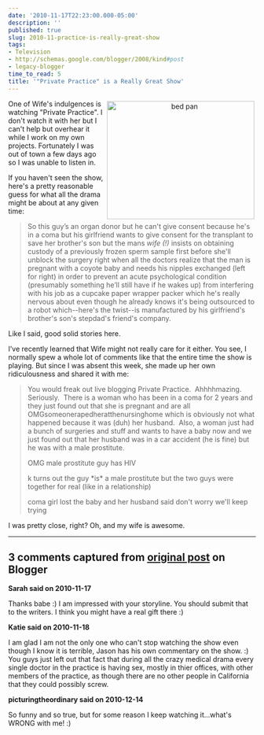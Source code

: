 ```yaml
---
date: '2010-11-17T22:23:00.000-05:00'
description: ''
published: true
slug: 2010-11-practice-is-really-great-show
tags:
- Television
- http://schemas.google.com/blogger/2008/kind#post
- legacy-blogger
time_to_read: 5
title: '"Private Practice" is a Really Great Show'
---
```


<p align="center"><img align="right" alt="bed pan" height="240" src="http://lh6.ggpht.com/_IKD9WtY5kxU/TOScJj03hBI/AAAAAAAABQw/gYLK0DFSSKE/bed%20pan%5B4%5D.jpg?imgmax=800" style="margin: 3px; display: inline; float: right;" title="bed pan" width="300" /></p>  <p>One of Wife's indulgences is watching &quot;Private Practice&quot;. I don't watch it with her but I can't help but overhear it while I work on my own projects. Fortunately I was out of town a few days ago so I was unable to listen in.</p>  <p>If you haven't seen the show, here's a pretty reasonable guess for what all the drama might be about at any given time:</p>  <blockquote>   <p>So this guy’s an organ donor but he can't give consent because he's in a coma but his girlfriend wants to give consent for the transplant to save her brother's son but the mans <em>wife (!) </em>insists on obtaining custody of a previously frozen sperm sample first before she'll unblock the surgery right when all the doctors realize that the man is pregnant with a coyote baby and needs his nipples exchanged (left for right) in order to prevent an acute psychological condition (presumably something he’ll still have if he wakes up) from interfering with his job as a cupcake paper wrapper packer which he's really nervous about even though he already knows it's being outsourced to a robot which--here's the twist--is manufactured by his girlfriend's brother's son's stepdad's friend's company.</p> </blockquote>  <p>Like I said, good solid stories here.</p>  <p>I’ve recently learned that Wife might not really care for it either. You see, I normally spew a whole lot of comments like that the entire time the show is playing. But since I was absent this week, she made up her own ridiculousness and shared it with me:</p>  <blockquote>   <p>You would freak out live blogging Private Practice.&#160; Ahhhhmazing.&#160; Seriously.&#160; There is a woman who has been in a coma for 2 years and they just found out that she is pregnant and are all OMGsomeonerapedheratthenursinghome which is obviously not what happened because it was (duh) her husband.&#160; Also, a woman just had a bunch of surgeries and stuff and wants to have a baby now and we just found out that her husband was in a car accident (he is fine) but he was with a male prostitute.&#160; </p>    <p>OMG male prostitute guy has HIV</p>    <p>k turns out the guy *is* a male prostitute but the two guys were together for real (like in a relationship)</p>    <p>coma girl lost the baby and her husband said don't worry we'll keep trying</p> </blockquote>  <p>I was pretty close, right? Oh, and my wife is awesome.</p>

---

## 3 comments captured from [original post](https://blog.wassupy.com/2010/11/practice-is-really-great-show.html) on Blogger

**Sarah said on 2010-11-17**

Thanks babe :)  I am impressed with your storyline.  You should submit that to the writers.  I think you might have a real gift there :)

**Katie said on 2010-11-18**

I am glad I am not the only one who can't stop watching the show even though I know it is terrible, Jason has his own commentary on the show. :)  You guys just left out that fact that during all the crazy medical drama every single doctor in the practice is having sex, mostly in thier offices, with other members of the practice, as though there are no other people in California that they could possibly screw.

**picturingtheordinary said on 2010-12-14**

So funny and so true, but for some reason I keep watching it...what's WRONG with me! :)

